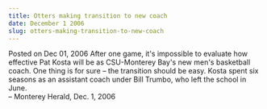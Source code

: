 ```yaml
---
title: Otters making transition to new coach
date: December 1 2006
slug: otters-making-transition-to-new-coach
---
```


 



<span class="date">Posted on Dec 01, 2006    </span>
After one game, it&apos;s impossible to evaluate how effective Pat Kosta
will be as CSU-Monterey Bay&apos;s new men&apos;s basketball coach. One thing
is for sure &#x2013; the transition should be easy. Kosta spent six
seasons as an assistant coach under Bill Trumbo, who left the
school in June.<br>
&#x2013; Monterey Herald, Dec. 1, 2006<br/></br>




 
